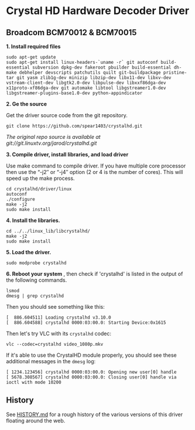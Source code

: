# Crystal HD Hardware Decoder Driver
## Broadcom BCM70012 & BCM70015

**1. Install required files**

    sudo apt-get update
    sudo apt-get install linux-headers-`uname -r` git autoconf build-essential subversion dpkg-dev fakeroot pbuilder build-essential dh-make debhelper devscripts patchutils quilt git-buildpackage pristine-tar git yasm zlib1g-dev minizip libzip-dev libx11-dev libxv-dev vstream-client-dev libgtk2.0-dev libpulse-dev libxxf86dga-dev x11proto-xf86dga-dev git automake libtool libgstreamer1.0-dev libgstreamer-plugins-base1.0-dev python-appindicator

**2. Ge the source**

Get the driver source code from the git repository.

    git clone https://github.com/spear1403/crystalhd.git

_The original repo source is available at git://git.linuxtv.org/jarod/crystalhd.git_

**3. Compile driver, install libraries, and load driver**

Use make command to compile driver. If you have multiple core processor then use the “-j2″ or “-j4″ option (2 or 4 is the number of cores). This will speed up the make process.

    cd crystalhd/driver/linux
    autoconf
    ./configure
    make -j2
    sudo make install

**4. Install the libraries.**

    cd ../../linux_lib/libcrystalhd/
    make -j2
    sudo make install

**5. Load the driver.**

    sudo modprobe crystalhd

**6. Reboot your system** , then check if 'crystalhd' is listed in the output of the following commands.

    lsmod
    dmesg | grep crystalhd

 Then you should see something like this:

    [  886.604511] Loading crystalhd v3.10.0
    [  886.604588] crystalhd 0000:03:00.0: Starting Device:0x1615

 Then let's try VLC with its `crystalhd` codec:

    vlc --codec=crystalhd video_1080p.mkv


 If it's able to use the CrystalHD module properly, you should see these additional messages in the `dmesg` log:

    [ 1234.123456] crystalhd 0000:03:00.0: Opening new user[0] handle
    [ 5678.308567] crystalhd 0000:03:00.0: Closing user[0] handle via ioctl with mode 10200

## History

See [HISTORY.md](HISTORY.md) for a rough history of the various versions of this driver floating around the web.

